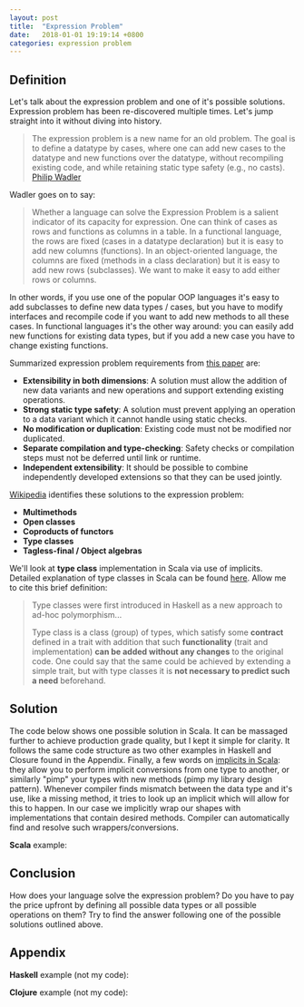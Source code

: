 ```yaml
---
layout: post
title:  "Expression Problem"
date:   2018-01-01 19:19:14 +0800
categories: expression problem
---
```

## Definition
Let's talk about the expression problem and one of it's possible solutions. Expression problem has been re-discovered multiple times. Let's jump straight into it without diving into history.

>The expression problem is a new name for an old problem. The goal is to define a datatype by cases, where one can add new cases to the datatype and new functions over the datatype, without recompiling existing code, and while retaining static type safety (e.g., no casts).
[Philip Wadler](http://homepages.inf.ed.ac.uk/wadler/papers/expression/expression.txt)

Wadler goes on to say:
> Whether a language can solve the Expression Problem is a salient indicator of its capacity for expression.  One can think of cases as
rows and functions as columns in a table.  In a functional language, the rows are fixed (cases in a datatype declaration) but it is easy to add new columns (functions).  In an object-oriented language, the columns are fixed (methods in a class declaration) but it is easy to
add new rows (subclasses).  We want to make it easy to add either rows or columns.

In other words, if you use one of the popular OOP languages it's easy to add subclasses to define new data types / cases, but you have to modify interfaces and recompile code if you want to add new methods to all these cases. In functional languages it's the other way around: you can easily add new functions for existing data types, but if you add a new case you have to change existing functions.

Summarized expression problem requirements from [this paper](https://www.cs.utexas.edu/~wcook/Drafts/2012/ecoop2012.pdf) are:
* **Extensibility in both dimensions**: A solution must allow the addition of new data variants and new operations and support extending existing operations.
* **Strong static type safety**: A solution must prevent applying an operation to a data variant which it cannot handle using static checks.
* **No modification or duplication**: Existing code must not be modified nor duplicated.
* **Separate compilation and type-checking**: Safety checks or compilation steps must not be deferred until link or runtime.
* **Independent extensibility**: It should be possible to combine independently developed extensions so that they can be used jointly.

[Wikipedia](https://en.wikipedia.org/wiki/Expression_problem) identifies these solutions to the expression problem:

* **Multimethods**
* **Open classes**
* **Coproducts of functors**
* **Type classes**
* **Tagless-final / Object algebras**

We'll look at **type class** implementation in Scala via use of implicits. Detailed explanation of type classes in Scala can be found [here](https://blog.scalac.io/2017/04/19/typeclasses-in-scala.html). Allow me to cite this brief definition:
> Type classes were first introduced in Haskell as a new approach to ad-hoc polymorphism...
>
> Type class is a class (group) of types, which satisfy some **contract** defined in a trait with addition that such **functionality** (trait and implementation) **can be added without any changes** to the original code. One could say that the same could be achieved by extending a simple trait, but with type classes it is **not necessary to predict such a need** beforehand.

## Solution
The code below shows one possible solution in Scala. It can be massaged further to achieve production grade quality, but I kept it simple for clarity. It follows the same code structure as two other examples in Haskell and Closure found in the Appendix. Finally, a few words on [implicits in Scala](https://docs.scala-lang.org/overviews/core/implicit-classes.html): they allow you to perform implicit conversions from one type to another, or similarly "pimp" your types with new methods (pimp my library design pattern). Whenever compiler finds mismatch between the data type and it's use, like a missing method, it tries to look up an implicit which will allow for this to happen. In our case we implicitly wrap our shapes with implementations that contain desired methods. Compiler can automatically find and resolve such wrappers/conversions.

**Scala** example:

<script src="https://gist.github.com/izmailoff/41c7f790eb97042c307885388754a0be.js"></script>


## Conclusion
How does your language solve the expression problem? Do you have to pay the price upfront by defining all possible data types or all possible operations on them? Try to find the answer following one of the possible solutions outlined above.


## Appendix
**Haskell** example (not my code):

<script src="https://gist.github.com/izmailoff/e11e1efef5f93d81333bba9fb54b3f57.js"></script>

**Clojure** example (not my code):

<script src="https://gist.github.com/elnygren/e34368a86d62f0cb75f04ba903f7834a.js"></script>
